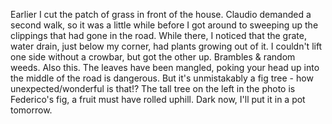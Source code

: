 Earlier I cut the patch of grass in front of the house. Claudio demanded a second walk, so it was a little while before I got around to sweeping up the clippings that had gone in the road. 
While there, I noticed that the grate, water drain, just below my corner, had plants growing out of it. I couldn't lift one side without a crowbar, but got the other up. Brambles & random weeds. Also this. 
The leaves have been mangled, poking your head up into the middle of the road is dangerous. But it's unmistakably a fig tree - how unexpected/wonderful is that!?
The tall tree on the left in the photo is Federico's fig, a fruit must have rolled uphill. Dark now, I'll put it in a pot tomorrow. 

